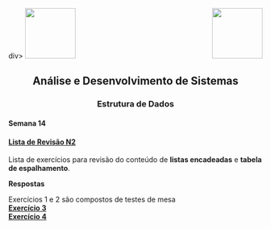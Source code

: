 div>
  <img src="https://www.fateczl.edu.br/assets/logos/fatec-zl.png" height=100>
  <img src="https://www.fateczl.edu.br/assets/logos/novo-logo-colorido.png" align="right" height=100>
</div>


<h2 align="center">Análise e Desenvolvimento de Sistemas</h2>
<h3 align="center">Estrutura de Dados</h3>
<h4>Semana 14</h4>

<h4>

[Lista de Revisão N2](https://github.com/leo-gremes-ads/ED_S14_E03_TabelaDDD/blob/main/Revis%C3%A3o%20N2%20sem%20%C3%A1rvore.pdf)
</h4>

Lista de exercícios para revisão do conteúdo de <b>listas encadeadas</b> e <b>tabela de espalhamento</b>.


<b>Respostas<br>

</b>Exercícios 1 e 2 são compostos de testes de mesa<br><b>
[Exercício 3](https://github.com/leo-gremes-ads/ED_S14_E03_TabelaDDD)<br>
[Exercício 4](https://github.com/leo-gremes-ads/ED_S14_E04_HashNumero)<br>
</b>
